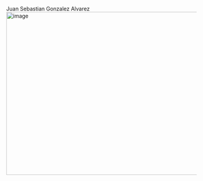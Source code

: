 Juan Sebastian Gonzalez Alvarez
<img width="726" height="431" alt="image" src="https://github.com/user-attachments/assets/cb11b17c-ca87-4b87-85cb-50e849b9fd61" />
